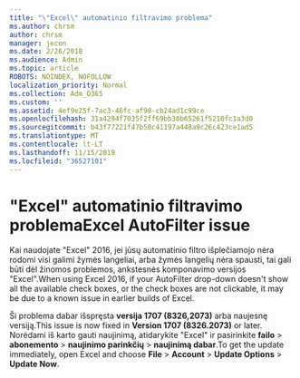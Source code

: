 ```yaml
---
title: "\"Excel\" automatinio filtravimo problema"
ms.author: chrsm
author: chrsm
manager: jecon
ms.date: 2/26/2018
ms.audience: Admin
ms.topic: article
ROBOTS: NOINDEX, NOFOLLOW
localization_priority: Normal
ms.collection: Adm_O365
ms.custom: ''
ms.assetid: 4ef9e25f-7ac3-46fc-af90-cb24ad1c99ce
ms.openlocfilehash: 31a4294f7035f2ff69bb30b65261f5210fc1a3d0
ms.sourcegitcommit: b43f77221f47b50c41197a448a9c26c423ce1ad5
ms.translationtype: MT
ms.contentlocale: lt-LT
ms.lasthandoff: 11/15/2019
ms.locfileid: "36527101"
---
```

# <a name="excel-autofilter-issue"></a><span data-ttu-id="5165f-102">"Excel" automatinio filtravimo problema</span><span class="sxs-lookup"><span data-stu-id="5165f-102">Excel AutoFilter issue</span></span>

<span data-ttu-id="5165f-103">Kai naudojate "Excel" 2016, jei jūsų automatinio filtro išplečiamojo nėra rodomi visi galimi žymės langeliai, arba žymės langelių nėra spausti, tai gali būti dėl žinomos problemos, ankstesnės komponavimo versijos "Excel".</span><span class="sxs-lookup"><span data-stu-id="5165f-103">When using Excel 2016, if your AutoFilter drop-down doesn't show all the available check boxes, or the check boxes are not clickable, it may be due to a known issue in earlier builds of Excel.</span></span> 
  
<span data-ttu-id="5165f-104">Ši problema dabar išspręsta **versija 1707 (8326,2073)** arba naujesnę versiją.</span><span class="sxs-lookup"><span data-stu-id="5165f-104">This issue is now fixed in **Version 1707 (8326.2073)** or later.</span></span> <span data-ttu-id="5165f-105">Norėdami iš karto gauti naujinimą, atidarykite "Excel" ir pasirinkite **failo** \> **abonemento** \> **naujinimo parinkčių** \> **naujinimą dabar**.</span><span class="sxs-lookup"><span data-stu-id="5165f-105">To get the update immediately, open Excel and choose **File** \> **Account** \> **Update Options** \> **Update Now**.</span></span>
  

